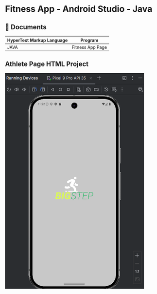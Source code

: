 # Fitness App -  Android Studio - Java


## 📔 Documents

| HyperText Markup Language | Program |
| ------- | ------------ |
| JAVA |   Fitness App Page|



## Athlete Page HTML Project
![launch_page.png](https://github.com/LizzyTrevisan/Fitness_App_Adroid_Studio/blob/main/launch_page.png)
